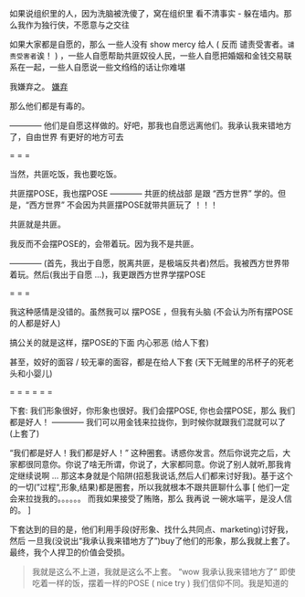 
如果说组织里的人，因为洗脑被洗傻了，窝在组织里 看不清事实 - 躲在墙内。那么我作为独行侠，不愿意与之交往

如果大家都是自愿的，那么 一些人没有 show mercy 给人 ( 反而 谴责受害者。`谴责受害者`诶！ ) ，一些人自愿帮助共匪奴役人民，一些人自愿把婚姻和金钱交易联系在一起，一些人自愿说一些文绉绉的话让你难堪 

我嫌弃之。 [嫌弃](https://github.com/7900ms/000nottheater_deserted_systemlibrary/blob/master/did/s-极限-嫌弃.md#嫌弃人能让我感觉很好)

那么他们都是有毒的。

———— 他们是自愿这样做的。好吧，那我也自愿远离他们。我承认我来错地方了，自由世界 有更好的地方可去


= = =

当然，共匪吃饭，我也要吃饭。

共匪摆POSE，我也摆POSE ———— 共匪的统战部 是跟 “西方世界” 学的。但是，“西方世界” 不会因为共匪摆POSE就带共匪玩了 ！！！ 

共匪就是共匪。

我反而不会摆POSE的，会带着玩。因为我不是共匪。

———— (首先，我出于自愿，脱离共匪，是极端反共者)然后。我被西方世界带着玩。然后(我出于自愿 ...)，我更跟西方世界学摆POSE

= = =

我这种感情是没错的。虽然我可以 摆POSE ，但我有头脑 (不会认为所有摆POSE的人都是好人)

搞公关的就是这样，摆POSE的下面 内心邪恶 (给人下套)

甚至，姣好的面容 / 较无辜的面容，都是在给人下套 (天下无贼里的吊杯子的死老头和小婴儿)






= = = = = =

下套:
我们形象很好，你形象也很好。我们会摆POSE, 你也会摆POSE，那么 我们都是好人！ ———— 我们可以用金钱来拉拢你，到时候你就跟我们混就可以了 (上套了)

“我们都是好人！我们都是好人！” 这种圈套。诱惑你发言。然后你说完之后，大家都很同意你。你说了啥无所谓，你说了，大家都同意。你说了别人就听,那我肯定继续说啊 ... 那这本身就是个陷阱(招惹我说话,然后人们都来讨好我)。基于这个的一切(”过程“,形象,结果)都是圈套，所以我就根本不跟共匪聊什么事 [ 他们一定会来拉拢我的。。。。。。 而我如果接受了贿赂，那么 我再说 一碗水端平，是没人信的。 ]

下套达到的目的是，他们利用手段(好形象、找什么共同点、marketing)讨好我，然后 一旦我(没说出“我承认我来错地方了”)buy了他们的形象，那么我就上套了。最终，我个人捍卫的价值会受损。

> 我就是这么不上道，我就是这么不上套。 “wow 我承认我来错地方了” 
> 即使吃着一样的饭，摆着一样的POSE    ( nice try )
> 我们信仰不同。我是知道的


